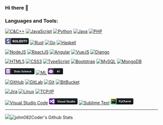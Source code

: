 ### Hi there 👋

<!--
**yamamoto1025/yamamoto1025** is a ✨ _special_ ✨ repository because its `README.md` (this file) appears on your GitHub profile.

Here are some ideas to get you started:

- 🔭 I’m currently working on blockchain projects using solidity, smart contract, web3.js
- 🌱 I’m currently learning how to adopt blockchain technology in business and healthcare.
- 👯 I’m looking to collaborate on blockchain implementation.
- 📫 How to reach me: 
        Email: ryuunosuke121212@gmail.com
        skype: ryuunosuke121212@gmail.com
        Telegram ID:

-->
### Languages and Tools:

[![C&C++](https://img.shields.io/badge/-C%20&%20C++-659ad2?style=flat&logo=c%2B%2B&logoColor=ffffff&link=https://github.com/msilucifer/)](https://github.com/yamamoto1025/)
[![JavaScript](https://img.shields.io/badge/-JavaScript-black?style=flat&logo=javascript&link=https://github.com/msilucifer/)](https://github.com/yamamoto1025/)
[![Python](https://img.shields.io/badge/-Python-black?style=flat&logo=python&link=https://github.com/msilucifer/)](https://github.com/yamamoto1025/)
[![Java](https://img.shields.io/badge/Java-orange?style=flat&logo=java&logoColor=white&link=https://github.com/msilucifer/)](https://github.com/yamamoto1025/)
[![PHP](https://img.shields.io/badge/-PHP-777BB4?style=flat&logo=php&link=https://github.com/msilucifer/)](https://github.com/yamamoto1025/)

[![Solidity](https://github.com/msilucifer/msilucifer/blob/master/solidity.png)](https://github.com/yamamoto1025/)
[![Rust](https://img.shields.io/badge/Rust-black?style=flat&logo=rust&logoColor=white&link=https://github.com/msilucifer/)](https://github.com/yamamoto1025/)
[![Go](https://img.shields.io/badge/-Go-00ADD8?style=flat&logo=go&logoColor=white&link=https://github.com/msilucifer/)](https://github.com/yamamoto1025/)
[![Haskell](https://img.shields.io/badge/-Haskell-5D4F85?style=flat&logo=haskell&logoColor=white&link=https://github.com/msilucifer/)](https://github.com/yamamoto1025/)

[![NodeJS](https://img.shields.io/badge/-Node.js-181717?style=flat&logo=nodedotjs&logoColor=white&link=https://github.com/msilucifer/)](https://github.com/yamamoto1025/) 
[![ReactJS](https://img.shields.io/badge/-ReactJS-61DAFB?style=flat&logo=react&logoColor=white&link=https://github.com/msilucifer/)](https://github.com/yamamoto1025/) 
[![Angular](https://img.shields.io/badge/-Angular-DD0031?style=flat&logo=angular&logoColor=white&link=https://github.com/msilucifer/)](https://github.com/yamamoto1025/) 
[![VueJS](https://img.shields.io/badge/VueJS-41B883??style=flat&logo=vue.js&logoColor=white&link=https://github.com/msilucifer/)](https://github.com/yamamoto1025/) 
[![Django](https://img.shields.io/badge/-django-black?style=flat&logo=django)](https://github.com/yamamoto1025/)

[![HTML5](https://img.shields.io/badge/-HTML5-E34F26?style=flat&logo=html5&logoColor=white&link=https://github.com/msilucifer/)](https://github.com/yamamoto1025/) 
[![CSS3](https://img.shields.io/badge/-CSS3-1572B6?style=flat&logo=css3&link=https://github.com/msilucifer/)](https://github.com/yamamoto1025/) 
[![TypeScript](https://img.shields.io/badge/TypeScript-black?style=flat&logo=typescript&link=https://github.com/msilucifer/)](https://github.com/yamamoto1025/)
[![Bootstrap](https://img.shields.io/badge/-Bootstrap-563D7C?style=flat&logo=bootstrap&link=https://github.com/msilucifer/)](https://github.com/yamamoto1025/)
[![MySQL](https://img.shields.io/badge/-MySQL-black?style=flat&logo=mysql&link=https://github.com/msilucifer/)](https://github.com/yamamoto1025/)
[![MongoDB](https://img.shields.io/badge/-MongoDB-DDE072?style=flat&logo=mongodb&link=https://github.com/msilucifer/)](https://github.com/yamamoto1025/)

[![DataScience](https://github.com/SvenCelin/SvenCelin/blob/master/Badges/datascience.png)](https://github.com/yamamoto1025/)
[![ML](https://img.shields.io/badge/-Machine%20Learning-102230?style=flat)](https://github.com/yamamoto1025/)
[![AI](https://github.com/SvenCelin/SvenCelin/blob/master/Badges/ai.png)](https://github.com/yamamoto1025/)

[![GitHub](https://img.shields.io/badge/-GitHub-181717?style=flat&logo=github&link=https://github.com/msilucifer/)](https://github.com/yamamoto1025/)
[![GitLab](https://img.shields.io/badge/-GitLab-FCA121?style=flat&logo=gitlab&link=https://github.com/msilucifer/)](https://github.com/yamamoto1025/)
[![Git](https://img.shields.io/badge/-Git-black?style=flat&logo=git&link=https://github.com/msilucifer/)](https://github.com/yamamoto1025/) 
[![BitBucket](https://img.shields.io/badge/Bitbucket-330F63?style=flat&logo=bitbucket&link=https://github.com/msilucifer/)](https://github.com/yamamoto1025/)

[![Jira](https://img.shields.io/badge/-Jira-222222?style=flat&logo=jira-software&logoColor=white&logoColor=0052CC)](https://github.com/yamamoto1025/)
[![Linux](https://img.shields.io/badge/-Linux-222222?style=flat&logo=linux&logoColor=FCC624)](https://github.com/yamamoto1025/)
[![TCP/IP](https://img.shields.io/badge/-TCP/IP-222222?style=flat&logo=cisco&logoColor=white)](https://github.com/yamamoto1025/)

[![Visual Studio Code](https://img.shields.io/badge/-VSCode-444444?style=flat&logo=visual-studio-code&logoColor=007ACC)](https://github.com/yamamoto1025/)
[![Visual Studio](https://github.com/SvenCelin/SvenCelin/blob/master/Badges/visualstudio.png)](https://github.com/yamamoto1025/)
[![Sublime Text](http://img.shields.io/badge/-Sublime%20Text-3C4858?style=flat&logo=sublime-text)](https://github.com/yamamoto1025/)
[![PyCharm](https://github.com/SvenCelin/SvenCelin/blob/master/Badges/pycharm.png)](https://github.com/yamamoto1025/)
<br />

---

<img align="left" src="https://github-readme-stats.vercel.app/api/top-langs/?username=yamamoto1025&theme=white" /> 

<img align="center" alt="john082Coder's Github Stats" src="https://github-readme-stats.vercel.app/api?username=yamamoto1025&show_icons=true&hide_border=true" /><br /><br />
